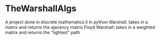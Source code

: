 # TheWarshallAlgs

A project done in discrete mathematics II  in python
Warshall: takes in a matrix and returns the ajacency matrix
Floyd Warshall: takes in a weighted matrix and returns the "lightest" path
